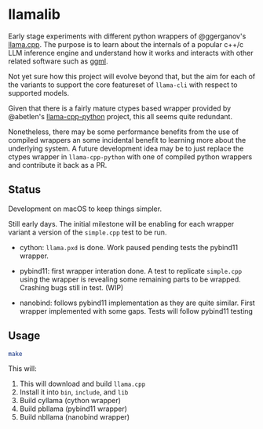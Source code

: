 # llamalib

Early stage experiments with different python wrappers of @ggerganov's [llama.cpp](https://github.com/ggerganov/llama.cpp). The purpose is to learn about the internals of a popular c++/c LLM inference engine and understand how it works and interacts with other related software such as [ggml](https://github.com/ggerganov/ggml).

Not yet sure how this project will evolve beyond that, but the aim for each of the variants to support the core featureset of `llama-cli` with respect to supported models.

Given that there is a fairly mature ctypes based wrapper provided by @abetlen's [llama-cpp-python](https://github.com/abetlen/llama-cpp-python) project, this all seems quite redundant.

Nonetheless, there may be some performance benefits from the use of compiled wrappers an some incidental benefit to learning more about the underlying system. A future development idea may be to just replace the ctypes wrapper in `llama-cpp-python` with one of compiled python wrappers and contribute it back as a PR.

## Status

Development on macOS to keep things simpler.

Still early days. The initial milestone will be enabling for each wrapper variant a version of the `simple.cpp` test to be run.

- cython: `llama.pxd` is done. Work paused pending tests the pybind11 wrapper.

- pybind11: first wrapper interation done. A test to replicate `simple.cpp` using the wrapper is revealing some remaining parts to be wrapped. Crashing bugs still in test. (WIP)

- nanobind: follows pybind11 implementation as they are quite similar. First wrapper implemented with some gaps. Tests will follow pybind11 testing


## Usage

```sh
make
```

This will:

1. This will download and build `llama.cpp`
2. Install it into `bin`, `include`, and `lib`
3. Build cyllama (cython wrapper)
4. Build pbllama (pybind11 wrapper)
5. Build nbllama (nanobind wrapper)

